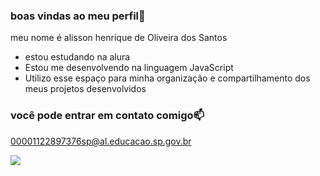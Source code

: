 ### boas vindas ao meu perfil💙

meu nome é alisson henrique de Oliveira dos Santos

- estou estudando na alura
- Estou me desenvolvendo na linguagem JavaScript
- Utilizo esse espaço para minha organização e compartilhamento dos meus projetos desenvolvidos

### você pode entrar em contato comigo📫

00001122897376sp@al.educacao.sp.gov.br



![](https://media1.tenor.com/m/YYBgvkWi1ncAAAAC/luffy-gear-5-one-piece.gif)
